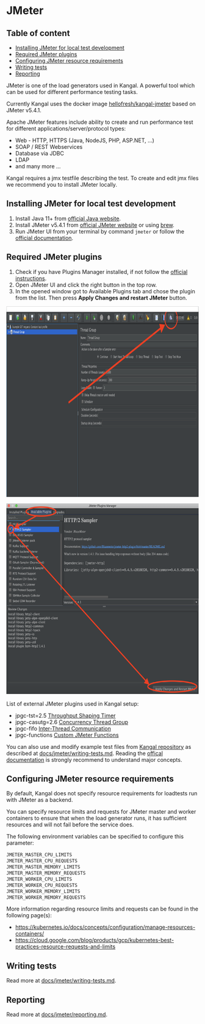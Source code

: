 # JMeter

## Table of content
- [Installing JMeter for local test development](#installing-jmeter-for-local-test-development)
- [Required JMeter plugins](#required-jmeter-plugins)
- [Configuring JMeter resource requirements](#configuring-jmeter-resource-requirements)
- [Writing tests](writing-tests.md)
- [Reporting](reporting.md)

JMeter is one of the load generators used in Kangal. A powerful tool which can be used for different performance testing tasks.

Currently Kangal uses the docker image [hellofresh/kangal-jmeter](https://github.com/hellofresh/kangal-jmeter) based on JMeter v5.4.1.

Apache JMeter features include ability to create and run performance test for different applications/server/protocol types:

* Web - HTTP, HTTPS (Java, NodeJS, PHP, ASP.NET, …)
* SOAP / REST Webservices
* Database via JDBC
* LDAP
* and many more ...

Kangal requires a jmx testfile describing the test.
To create and edit jmx files we recommend you to install JMeter locally.

## Installing JMeter for local test development
1. Install Java 11+ from [official Java website](https://www.java.com/de/download/).
2. Install JMeter v5.4.1 from [official JMeter website](https://archive.apache.org/dist/jmeter/binaries/) or using [brew](https://stackoverflow.com/questions/22610316/how-do-i-install-jmeter-on-a-mac).
3. Run JMeter UI from your terminal by command `jmeter` or follow the [official documentation](https://jmeter.apache.org/usermanual/get-started.html#running).

## Required JMeter plugins
1. Check if you have Plugins Manager installed, if not follow the [official instructions](https://jmeter-plugins.org/wiki/PluginsManager/).
2. Open JMeter UI and click the right button in the top row.
3. In the opened window got to Available Plugins tab and chose the plugin from the list. Then press **Apply Changes and restart JMeter** button.

<p align="center"><img src="images/jmeter_plugins.png" height="500"></p>
<p align="center"><img src="images/jmeter_plugins_install.png" height="500"></p>

List of external JMeter plugins used in Kangal setup:

* jpgc-tst=2.5 [Throughput Shaping Timer](https://jmeter-plugins.org/wiki/ThroughputShapingTimer/)
* jpgc-casutg=2.6 [Concurrency Thread Group](https://jmeter-plugins.org/wiki/ConcurrencyThreadGroup/)
* jpgc-fifo [Inter-Thread Communication](https://jmeter-plugins.org/wiki/InterThreadCommunication/)
* jpgc-functions [Custom JMeter Functions](https://jmeter-plugins.org/wiki/Functions/)

You can also use and modify example test files from [Kangal repository](/examples) as described at [docs/jmeter/writing-tests.md](/docs/jmeter/how-to-write-tests.md).
Reading the [offical documentation](https://jmeter.apache.org/usermanual/test_plan.html) is strongly recommend to understand major concepts.

## Configuring JMeter resource requirements
By default, Kangal does not specify resource requirements for loadtests run with JMeter as a backend.

You can specify resource limits and requests for JMeter master and worker containers to ensure that when the load generator runs, it has sufficient resources and will not fail before the service does.

The following environment variables can be specified to configure this parameter:

```shell
JMETER_MASTER_CPU_LIMITS
JMETER_MASTER_CPU_REQUESTS
JMETER_MASTER_MEMORY_LIMITS
JMETER_MASTER_MEMORY_REQUESTS
JMETER_WORKER_CPU_LIMITS
JMETER_WORKER_CPU_REQUESTS
JMETER_WORKER_MEMORY_LIMITS
JMETER_WORKER_MEMORY_REQUESTS
```

More information regarding resource limits and requests can be found in the following page(s):
- https://kubernetes.io/docs/concepts/configuration/manage-resources-containers/
- https://cloud.google.com/blog/products/gcp/kubernetes-best-practices-resource-requests-and-limits

## Writing tests
Read more at [docs/jmeter/writing-tests.md](writing-tests.md).

## Reporting
Read more at [docs/jmeter/reporting.md](reporting.md).
